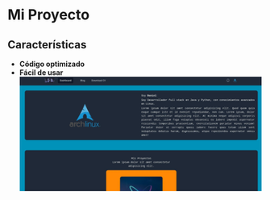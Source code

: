 # Mi Proyecto

## Características
- **Código optimizado**
- **Fácil de usar**
![Vista previa del proyecto](Ejemplo_Proyecto.jpg)
